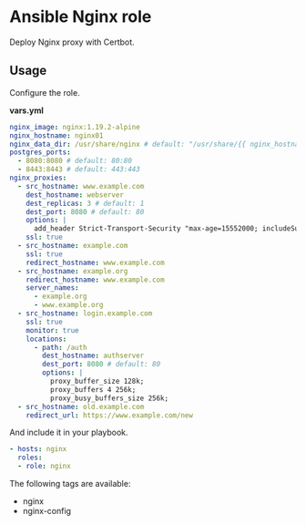 # Ansible Nginx role

Deploy Nginx proxy with Certbot.

## Usage

Configure the role.

**vars.yml**

```yml
nginx_image: nginx:1.19.2-alpine
nginx_hostname: nginx01
nginx_data_dir: /usr/share/nginx # default: "/usr/share/{{ nginx_hostname }}"
postgres_ports:
  - 8080:8080 # default: 80:80
  - 8443:8443 # default: 443:443
nginx_proxies:
  - src_hostname: www.example.com
    dest_hostname: webserver
    dest_replicas: 3 # default: 1
    dest_port: 8080 # default: 80
    options: |
      add_header Strict-Transport-Security "max-age=15552000; includeSubdomains;"
    ssl: true
  - src_hostname: example.com
    ssl: true
    redirect_hostname: www.example.com
  - src_hostname: example.org
    redirect_hostname: www.example.com
    server_names:
      - example.org
      - www.example.org
  - src_hostname: login.example.com
    ssl: true
    monitor: true
    locations:
      - path: /auth
        dest_hostname: authserver
        dest_port: 8080 # default: 80
        options: |
          proxy_buffer_size 128k;
          proxy_buffers 4 256k;
          proxy_busy_buffers_size 256k;
  - src_hostname: old.example.com
    redirect_url: https://www.example.com/new
```

And include it in your playbook.

```yml
- hosts: nginx
  roles:
  - role: nginx
```

The following tags are available:

* nginx
* nginx-config
